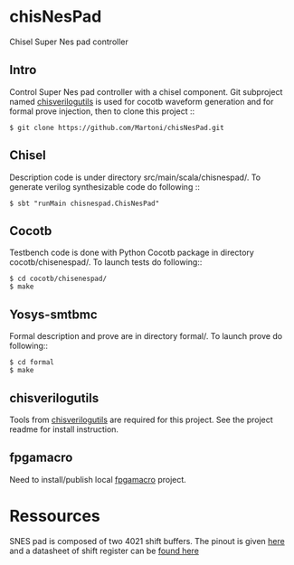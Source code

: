 # chisNesPad
Chisel Super Nes pad controller

## Intro
Control Super Nes pad controller with a chisel component. Git subproject named [chisverilogutils](https://github.com/Martoni/chisverilogutils) is used for cocotb waveform generation and for formal prove injection, then to clone this project ::

```
$ git clone https://github.com/Martoni/chisNesPad.git
```

## Chisel

Description code is under directory src/main/scala/chisnespad/. To generate verilog synthesizable code do following ::

```
$ sbt "runMain chisnespad.ChisNesPad"
```

## Cocotb

Testbench code is done with Python Cocotb package in directory cocotb/chisenespad/. To launch tests do following::

```
$ cd cocotb/chisenespad/
$ make
```

## Yosys-smtbmc

Formal description and prove are in directory formal/. To launch prove do following::
```
$ cd formal
$ make
```

## chisverilogutils

Tools from [chisverilogutils](https://github.com/Martoni/chisverilogutils.git) are required for this project. See the project
readme for install instruction.

## fpgamacro

Need to install/publish local [fpgamacro](https://github.com/Martoni/fpgamacro.git) project.

# Ressources

SNES pad is composed of two 4021 shift buffers. The pinout is given
[here](https://pinoutguide.com/Game/snescontroller_pinout.shtml) and a datasheet
of shift register can be [found here](http://www.st.com/content/ccc/resource/technical/document/datasheet/aa/2e/a7/49/58/cc/4a/9e/CD00002651.pdf/files/CD00002651.pdf/jcr:content/translations/en.CD00002651.pdf)
